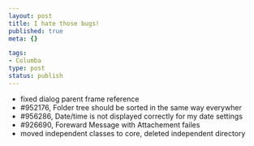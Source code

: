 ```yaml
--- 
layout: post
title: I hate those bugs!
published: true
meta: {}

tags: 
- Columba
type: post
status: publish
---
```

-  fixed dialog parent frame reference
-  #952176, Folder tree should be sorted in the same way everywher
-  #956286, Date/time is not displayed correctly for my date settings
-   #926690, Foreward Message with Attachement failes
- moved independent classes to core, deleted independent directory
